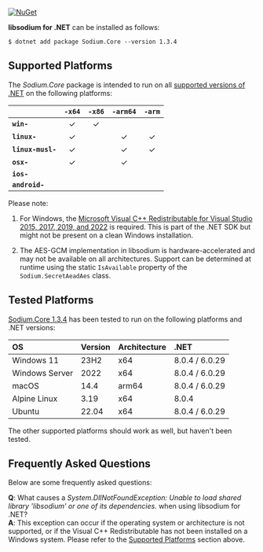 [![NuGet](https://img.shields.io/nuget/vpre/Sodium.Core)](https://www.nuget.org/packages/Sodium.Core/1.3.4)

**libsodium for .NET** can be installed as follows:

    $ dotnet add package Sodium.Core --version 1.3.4


## Supported Platforms

The *Sodium.Core* package is intended to run on all
[supported versions of .NET](https://dotnet.microsoft.com/en-us/platform/support/policy/dotnet-core)
on the following platforms:

|                       | `-x64`   | `-x86`   | `-arm64` | `-arm`   |
|:----------------------|:--------:|:--------:|:--------:|:--------:|
| **`win-`**            | &check;  | &check;  |          |          |
| **`linux-`**          | &check;  |          | &check;  | &check;  |
| **`linux-musl-`**     | &check;  |          | &check;  | &check;  |
| **`osx-`**            | &check;  |          | &check;  |          |
| **`ios-`**            |          |          |          |          |
| **`android-`**        |          |          |          |          |


Please note:

1. For Windows, the
   [Microsoft Visual C++ Redistributable for Visual Studio 2015, 2017, 2019, and 2022](https://learn.microsoft.com/en-US/cpp/windows/latest-supported-vc-redist)
   is required. This is part of the .NET SDK but might not be present on a
   clean Windows installation.

2. The AES-GCM implementation in libsodium is hardware-accelerated and may not be
   available on all architectures. Support can be determined at runtime using
   the static `IsAvailable` property of the `Sodium.SecretAeadAes` class.


## Tested Platforms

[Sodium.Core 1.3.4](https://www.nuget.org/packages/Sodium.Core/1.3.4)
has been tested to run on the following platforms and .NET versions:

| OS                   | Version  | Architecture  | .NET           |
|:-------------------- |:-------- |:------------- |:-------------- |
| Windows 11           | 23H2     | x64           | 8.0.4 / 6.0.29 |
| Windows Server       | 2022     | x64           | 8.0.4 / 6.0.29 |
| macOS                | 14.4     | arm64         | 8.0.4 / 6.0.29 |
| Alpine Linux         | 3.19     | x64           | 8.0.4          |
| Ubuntu               | 22.04    | x64           | 8.0.4 / 6.0.29 |

The other supported platforms should work as well, but haven't been tested.


## Frequently Asked Questions

Below are some frequently asked questions:

**Q**: What causes a *System.DllNotFoundException: Unable to load shared
library 'libsodium' or one of its dependencies.* when using libsodium for .NET?  
**A**: This exception can occur if the operating system or architecture is not
supported, or if the Visual C++ Redistributable has not been installed on a
Windows system. Please refer to the [Supported Platforms](#supported-platforms)
section above.
